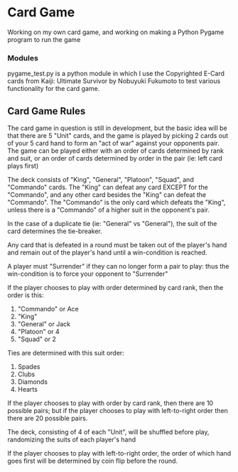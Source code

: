# Card Game

Working on my own card game, and working on making a Python Pygame program to run the game

### Modules
pygame_test.py is a python module in which I use the Copyrighted E-Card cards from Kaiji: Ultimate Survivor by Nobuyuki Fukumoto to test various functionality for the card game.

## Card Game Rules

The card game in question is still in development, but the basic idea will be that there are 5 "Unit" cards, and the game is played by picking 2 cards out of your 5 card hand to form an "act of war" against your opponents pair. The game can be played either with an order of cards determined by rank and suit, or an order of cards determined by order in the pair (ie: left card plays first)

The deck consists of "King", "General", "Platoon", "Squad", and "Commando" cards. The "King" can defeat any card EXCEPT for the "Commando", and any other card besides the "King" can defeat the "Commando". The "Commando" is the only card which defeats the "King", unless there is a "Commando" of a higher suit in the opponent's pair. 

In the case of a duplicate tie (ie: "General" vs "General"), the suit of the card determines the tie-breaker.

Any card that is defeated in a round must be taken out of the player's hand and remain out of the player's hand until a win-condition is reached.

A player must "Surrender" if they can no longer form a pair to play: thus the win-condition is to force your opponent to "Surrender"

If the player chooses to play with order determined by card rank, then the order is this:
1. "Commando" or Ace
2. "King"
3. "General" or Jack
4. "Platoon" or 4
5. "Squad" or 2

Ties are determined with this suit order:
1. Spades
2. Clubs
3. Diamonds
4. Hearts

If the player chooses to play with order by card rank, then there are 10 possible pairs; but if the player chooses to play with left-to-right order then there are 20 possible pairs.

The deck, consisting of 4 of each "Unit", will be shuffled before play, randomizing the suits of each player's hand

If the player chooses to play with left-to-right order, the order of which hand goes first will be determined by coin flip before the round.
